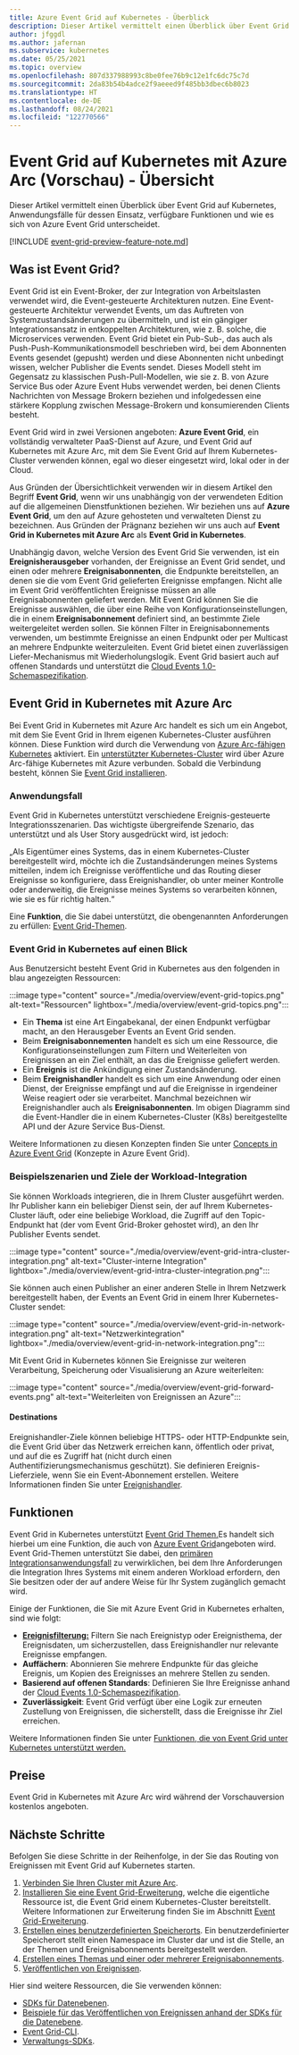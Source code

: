 ```yaml
---
title: Azure Event Grid auf Kubernetes - Überblick
description: Dieser Artikel vermittelt einen Überblick über Event Grid auf Kubernetes mit Azure Arc.
author: jfggdl
ms.author: jafernan
ms.subservice: kubernetes
ms.date: 05/25/2021
ms.topic: overview
ms.openlocfilehash: 807d337988993c8be0fee76b9c12e1fc6dc75c7d
ms.sourcegitcommit: 2da83b54b4adce2f9aeeed9f485bb3dbec6b8023
ms.translationtype: HT
ms.contentlocale: de-DE
ms.lasthandoff: 08/24/2021
ms.locfileid: "122770566"
---
```

# <a name="event-grid-on-kubernetes-with-azure-arc-preview---overview"></a>Event Grid auf Kubernetes mit Azure Arc (Vorschau) - Übersicht
Dieser Artikel vermittelt einen Überblick über Event Grid auf Kubernetes, Anwendungsfälle für dessen Einsatz, verfügbare Funktionen und wie es sich von Azure Event Grid unterscheidet.

[!INCLUDE [event-grid-preview-feature-note.md](../includes/event-grid-preview-feature-note.md)]

## <a name="what-is-event-grid"></a>Was ist Event Grid?
Event Grid ist ein Event-Broker, der zur Integration von Arbeitslasten verwendet wird, die Event-gesteuerte Architekturen nutzen. Eine Event-gesteuerte Architektur verwendet Events, um das Auftreten von Systemzustandsänderungen zu übermitteln, und ist ein gängiger Integrationsansatz in entkoppelten Architekturen, wie z. B. solche, die Microservices verwenden. Event Grid bietet ein Pub-Sub-, das auch als Push-Push-Kommunikationsmodell beschrieben wird, bei dem Abonnenten Events gesendet (gepusht) werden und diese Abonnenten nicht unbedingt wissen, welcher Publisher die Events sendet. Dieses Modell steht im Gegensatz zu klassischen Push-Pull-Modellen, wie sie z. B. von Azure Service Bus oder Azure Event Hubs verwendet werden, bei denen Clients Nachrichten von Message Brokern beziehen und infolgedessen eine stärkere Kopplung zwischen Message-Brokern und konsumierenden Clients besteht.

Event Grid wird in zwei Versionen angeboten: **Azure Event Grid**, ein vollständig verwalteter PaaS-Dienst auf Azure, und Event Grid auf Kubernetes mit Azure Arc, mit dem Sie Event Grid auf Ihrem Kubernetes-Cluster verwenden können, egal wo dieser eingesetzt wird, lokal oder in der Cloud. 

Aus Gründen der Übersichtlichkeit verwenden wir in diesem Artikel den Begriff **Event Grid**, wenn wir uns unabhängig von der verwendeten Edition auf die allgemeinen Dienstfunktionen beziehen. Wir beziehen uns auf **Azure Event Grid**, um den auf Azure gehosteten und verwalteten Dienst zu bezeichnen. Aus Gründen der Prägnanz beziehen wir uns auch auf **Event Grid in Kubernetes mit Azure Arc** als **Event Grid in Kubernetes**.

Unabhängig davon, welche Version des Event Grid Sie verwenden, ist ein **Ereignisherausgeber** vorhanden, der Ereignisse an Event Grid sendet, und einen oder mehrere **Ereignisabonnenten**, die Endpunkte bereitstellen, an denen sie die vom Event Grid gelieferten Ereignisse empfangen. Nicht alle im Event Grid veröffentlichten Ereignisse müssen an alle Ereignisabonnenten geliefert werden. Mit Event Grid können Sie die Ereignisse auswählen, die über eine Reihe von Konfigurationseinstellungen, die in einem **Ereignisabonnement** definiert sind, an bestimmte Ziele weitergeleitet werden sollen. Sie können Filter in Ereignisabonnements verwenden, um bestimmte Ereignisse an einen Endpunkt oder per Multicast an mehrere Endpunkte weiterzuleiten. Event Grid bietet einen zuverlässigen Liefer-Mechanismus mit Wiederholungslogik. Event Grid basiert auch auf offenen Standards und unterstützt die [Cloud Events 1.0-Schemaspezifikation](https://github.com/cloudevents/spec/blob/master/spec.md).


## <a name="event-grid-on-kubernetes-with-azure-arc"></a>Event Grid in Kubernetes mit Azure Arc
Bei Event Grid in Kubernetes mit Azure Arc handelt es sich um ein Angebot, mit dem Sie Event Grid in Ihrem eigenen Kubernetes-Cluster ausführen können. Diese Funktion wird durch die Verwendung von [Azure Arc-fähigen Kubernetes](../../azure-arc/kubernetes/overview.md) aktiviert. Ein [unterstützter Kubernetes-Cluster](install-k8s-extension.md#supported-kubernetes-distributions) wird über Azure Arc-fähige Kubernetes mit Azure verbunden. Sobald die Verbindung besteht, können Sie [Event Grid installieren](install-k8s-extension.md). 

### <a name="use-case"></a>Anwendungsfall
Event Grid in Kubernetes unterstützt verschiedene Ereignis-gesteuerte Integrationsszenarien. Das wichtigste übergreifende Szenario, das unterstützt und als User Story ausgedrückt wird, ist jedoch:

„Als Eigentümer eines Systems, das in einem Kubernetes-Cluster bereitgestellt wird, möchte ich die Zustandsänderungen meines Systems mitteilen, indem ich Ereignisse veröffentliche und das Routing dieser Ereignisse so konfiguriere, dass Ereignishandler, ob unter meiner Kontrolle oder anderweitig, die Ereignisse meines Systems so verarbeiten können, wie sie es für richtig halten.“

Eine **Funktion**, die Sie dabei unterstützt, die obengenannten Anforderungen zu erfüllen: [Event Grid-Themen](/rest/api/eventgrid/version2021-06-01-preview/topics).

### <a name="event-grid-on-kubernetes-at-a-glance"></a>Event Grid in Kubernetes auf einen Blick
Aus Benutzersicht besteht Event Grid in Kubernetes aus den folgenden in blau angezeigten Ressourcen:

:::image type="content" source="./media/overview/event-grid-topics.png" alt-text="Ressourcen" lightbox="./media/overview/event-grid-topics.png":::

* Ein **Thema** ist eine Art Eingabekanal, der einen Endpunkt verfügbar macht, an den Herausgeber Events an Event Grid senden.
* Beim **Ereignisabonnementen** handelt es sich um eine Ressource, die Konfigurationseinstellungen zum Filtern und Weiterleiten von Ereignissen an ein Ziel enthält, an das die Ereignisse geliefert werden.
* Ein **Ereignis** ist die Ankündigung einer Zustandsänderung.
* Beim **Ereignishandler** handelt es sich um eine Anwendung oder einen Dienst, der Ereignisse empfängt und auf die Ereignisse in irgendeiner Weise reagiert oder sie verarbeitet. Manchmal bezeichnen wir Ereignishandler auch als **Ereignisabonnenten**. Im obigen Diagramm sind die Event-Handler die in einem Kubernetes-Cluster (K8s) bereitgestellte API und der Azure Service Bus-Dienst.

Weitere Informationen zu diesen Konzepten finden Sie unter [Concepts in Azure Event Grid](concepts.md) (Konzepte in Azure Event Grid).

### <a name="sample-workload-integration-scenarios-and-destinations"></a>Beispielszenarien und Ziele der Workload-Integration

Sie können Workloads integrieren, die in Ihrem Cluster ausgeführt werden. Ihr Publisher kann ein beliebiger Dienst sein, der auf Ihrem Kubernetes-Cluster läuft, oder eine beliebige Workload, die Zugriff auf den Topic-Endpunkt hat (der vom Event Grid-Broker gehostet wird), an den Ihr Publisher Events sendet.

:::image type="content" source="./media/overview/event-grid-intra-cluster-integration.png" alt-text="Cluster-interne Integration" lightbox="./media/overview/event-grid-intra-cluster-integration.png":::


Sie können auch einen Publisher an einer anderen Stelle in Ihrem Netzwerk bereitgestellt haben, der Events an Event Grid in einem Ihrer Kubernetes-Cluster sendet:

:::image type="content" source="./media/overview/event-grid-in-network-integration.png" alt-text="Netzwerkintegration" lightbox="./media/overview/event-grid-in-network-integration.png":::

Mit Event Grid in Kubernetes können Sie Ereignisse zur weiteren Verarbeitung, Speicherung oder Visualisierung an Azure weiterleiten:

:::image type="content" source="./media/overview/event-grid-forward-events.png" alt-text="Weiterleiten von Ereignissen an Azure":::

#### <a name="destinations"></a>Destinations
Ereignishandler-Ziele können beliebige HTTPS- oder HTTP-Endpunkte sein, die Event Grid über das Netzwerk erreichen kann, öffentlich oder privat, und auf die es Zugriff hat (nicht durch einen Authentifizierungsmechanismus geschützt). Sie definieren Ereignis-Lieferziele, wenn Sie ein Event-Abonnement erstellen. Weitere Informationen finden Sie unter [Ereignishandler](event-handlers.md). 

## <a name="features"></a>Funktionen
Event Grid in Kubernetes unterstützt [Event Grid Themen.](/rest/api/eventgrid/version2021-06-01-preview/topics)Es handelt sich hierbei um eine Funktion, die auch von [Azure Event Grid](../custom-topics.md)angeboten wird. Event Grid-Themen unterstützt Sie dabei, den [primären Integrationsanwendungsfall](#use-case) zu verwirklichen, bei dem Ihre Anforderungen die Integration Ihres Systems mit einem anderen Workload erfordern, den Sie besitzen oder der auf andere Weise für Ihr System zugänglich gemacht wird.

Einige der Funktionen, die Sie mit Azure Event Grid in Kubernetes erhalten, sind wie folgt:

* **[Ereignisfilterung:](filter-events.md)** Filtern Sie nach Ereignistyp oder Ereignisthema, der Ereignisdaten, um sicherzustellen, dass Ereignishandler nur relevante Ereignisse empfangen.
* **Auffächern**: Abonnieren Sie mehrere Endpunkte für das gleiche Ereignis, um Kopien des Ereignisses an mehrere Stellen zu senden.
* **Basierend auf offenen Standards**: Definieren Sie Ihre Ereignisse anhand der [Cloud Events 1.0-Schemaspezifikation](https://github.com/cloudevents/spec/blob/master/spec.md).
* **Zuverlässigkeit**: Event Grid verfügt über eine Logik zur erneuten Zustellung von Ereignissen, die sicherstellt, dass die Ereignisse ihr Ziel erreichen.

Weitere Informationen finden Sie unter [Funktionen, die von Event Grid unter Kubernetes unterstützt werden.](features.md)

## <a name="pricing"></a>Preise 
Event Grid in Kubernetes mit Azure Arc wird während der Vorschauversion kostenlos angeboten.

## <a name="next-steps"></a>Nächste Schritte
Befolgen Sie diese Schritte in der Reihenfolge, in der Sie das Routing von Ereignissen mit Event Grid auf Kubernetes starten.

1. [Verbinden Sie Ihren Cluster mit Azure Arc](../../azure-arc/kubernetes/quickstart-connect-cluster.md).
1. [Installieren Sie eine Event Grid-Erweiterung](install-k8s-extension.md), welche die eigentliche Ressource ist, die Event Grid einem Kubernetes-Cluster bereitstellt. Weitere Informationen zur Erweiterung finden Sie im Abschnitt [Event Grid-Erweiterung](install-k8s-extension.md#event-grid-extension). 
1. [Erstellen eines benutzerdefinierten Speicherorts](../../azure-arc/kubernetes/custom-locations.md). Ein benutzerdefinierter Speicherort stellt einen Namespace im Cluster dar und ist die Stelle, an der Themen und Ereignisabonnements bereitgestellt werden.
1. [Erstellen eines Themas und einer oder mehrerer Ereignisabonnements](create-topic-subscription.md).
1. [Veröffentlichen von Ereignissen](create-topic-subscription.md).

Hier sind weitere Ressourcen, die Sie verwenden können:

* [SDKs für Datenebenen](../sdk-overview.md#data-plane-sdks).
* [Beispiele für das Veröffentlichen von Ereignissen anhand der SDKs für die Datenebene](https://devblogs.microsoft.com/azure-sdk/event-grid-ga/).
* [Event Grid-CLI](/cli/azure/eventgrid).
* [Verwaltungs-SDKs](../sdk-overview.md#management-sdks).
